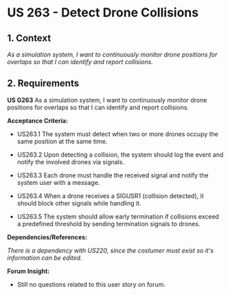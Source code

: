 
# US 263 - Detect Drone Collisions

## 1. Context

*As a simulation system, I want to continuously monitor drone positions for overlaps so that I can identify and report collisions.*

## 2. Requirements

**US G263** As a simulation system, I want to continuously monitor drone positions for overlaps so that I can identify and report collisions.

**Acceptance Criteria:**

- US263.1 The system must detect when two or more drones occupy the same position at the same time.

- US263.2 Upon detecting a collision, the system should log the event and notify the involved drones via signals.

- US263.3 Each drone must handle the received signal and notify the system user with a message.

- US263.4 When a drone receives a SIGUSR1 (collision detected), it should block other signals while handling it.

- US263.5 The system should allow early termination if collisions exceed a predefined threshold by sending termination signals to drones.


**Dependencies/References:**

*There is a dependency with US220, since the costumer must exist so it's information can be edited.*

**Forum Insight:**

* Still no questions related to this user story on forum.
